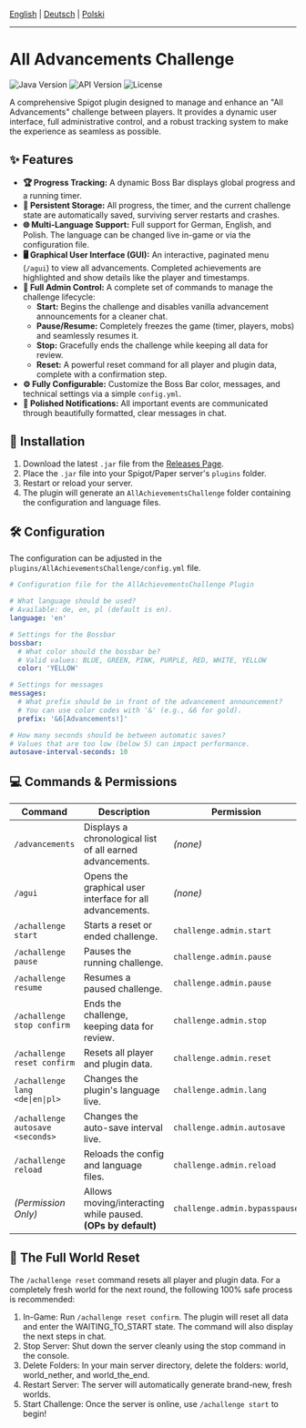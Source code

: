 [English](./README.md) | [Deutsch](./README_de.md) | [Polski](./README_pl.md)
***

# All Advancements Challenge

![Java Version](https://img.shields.io/badge/Java-17+-blue.svg) ![API Version](https://img.shields.io/badge/API-Spigot%201.21-orange.svg) ![License](https://img.shields.io/badge/License-MIT-green.svg)

A comprehensive Spigot plugin designed to manage and enhance an "All Advancements" challenge between players. It provides a dynamic user interface, full administrative control, and a robust tracking system to make the experience as seamless as possible.

## ✨ Features

* **🏆 Progress Tracking:** A dynamic Boss Bar displays global progress and a running timer.
* **💾 Persistent Storage:** All progress, the timer, and the current challenge state are automatically saved, surviving server restarts and crashes.
* **🌐 Multi-Language Support:** Full support for German, English, and Polish. The language can be changed live in-game or via the configuration file.
* **🖥️ Graphical User Interface (GUI):** An interactive, paginated menu (`/agui`) to view all advancements. Completed achievements are highlighted and show details like the player and timestamps.
* **👑 Full Admin Control:** A complete set of commands to manage the challenge lifecycle:
    * **Start:** Begins the challenge and disables vanilla advancement announcements for a cleaner chat.
    * **Pause/Resume:** Completely freezes the game (timer, players, mobs) and seamlessly resumes it.
    * **Stop:** Gracefully ends the challenge while keeping all data for review.
    * **Reset:** A powerful reset command for all player and plugin data, complete with a confirmation step.
* **⚙️ Fully Configurable:** Customize the Boss Bar color, messages, and technical settings via a simple `config.yml`.
* **🎨 Polished Notifications:** All important events are communicated through beautifully formatted, clear messages in chat.

## 🚀 Installation

1.  Download the latest `.jar` file from the [Releases Page](https://github.com/jayyy-idk/AllAdvancementsChallenge/releases/tag/v.0.1.9).
2.  Place the `.jar` file into your Spigot/Paper server's `plugins` folder.
3.  Restart or reload your server.
4.  The plugin will generate an `AllAchievementsChallenge` folder containing the configuration and language files.

## 🛠️ Configuration

The configuration can be adjusted in the `plugins/AllAchievementsChallenge/config.yml` file.

```yml
# Configuration file for the AllAchievementsChallenge Plugin

# What language should be used?
# Available: de, en, pl (default is en).
language: 'en'

# Settings for the Bossbar
bossbar:
  # What color should the bossbar be?
  # Valid values: BLUE, GREEN, PINK, PURPLE, RED, WHITE, YELLOW
  color: 'YELLOW'

# Settings for messages
messages:
  # What prefix should be in front of the advancement announcement?
  # You can use color codes with '&' (e.g., &6 for gold).
  prefix: '&6[Advancements!]'

# How many seconds should be between automatic saves?
# Values that are too low (below 5) can impact performance.
autosave-interval-seconds: 10
```

## 💻 Commands & Permissions

| Command | Description | Permission |
| --- | --- | --- |
| `/advancements` | Displays a chronological list of all earned advancements. | *(none)* |
| `/agui` | Opens the graphical user interface for all advancements. | *(none)* |
| `/achallenge start` | Starts a reset or ended challenge. | `challenge.admin.start` |
| `/achallenge pause` | Pauses the running challenge. | `challenge.admin.pause` |
| `/achallenge resume`| Resumes a paused challenge. | `challenge.admin.pause` |
| `/achallenge stop confirm` | Ends the challenge, keeping data for review. | `challenge.admin.stop` |
| `/achallenge reset confirm`| Resets all player and plugin data. | `challenge.admin.reset` |
| `/achallenge lang <de\|en\|pl>` | Changes the plugin's language live. | `challenge.admin.lang` |
| `/achallenge autosave <seconds>` | Changes the auto-save interval live. | `challenge.admin.autosave` |
| `/achallenge reload` | Reloads the config and language files. | `challenge.admin.reload` |
| *(Permission Only)* | Allows moving/interacting while paused. **(OPs by default)** | `challenge.admin.bypasspause`|

## 🔄 The Full World Reset
The `/achallenge reset` command resets all player and plugin data. For a completely fresh world for the next round, the following 100% safe process is recommended:

1. In-Game: Run `/achallenge reset confirm`. The plugin will reset all data and enter the WAITING_TO_START state. The command will also display the next steps in chat.
2. Stop Server: Shut down the server cleanly using the stop command in the console.
3. Delete Folders: In your main server directory, delete the folders: world, world_nether, and world_the_end.
4. Restart Server: The server will automatically generate brand-new, fresh worlds.
5. Start Challenge: Once the server is online, use `/achallenge start` to begin!
